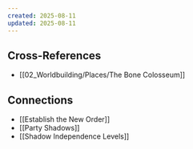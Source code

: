 ```yaml
---
created: 2025-08-11
updated: 2025-08-11
---
```




## Cross-References

- [[02_Worldbuilding/Places/The Bone Colosseum]]


## Connections

- [[Establish the New Order]]
- [[Party Shadows]]
- [[Shadow Independence Levels]]
